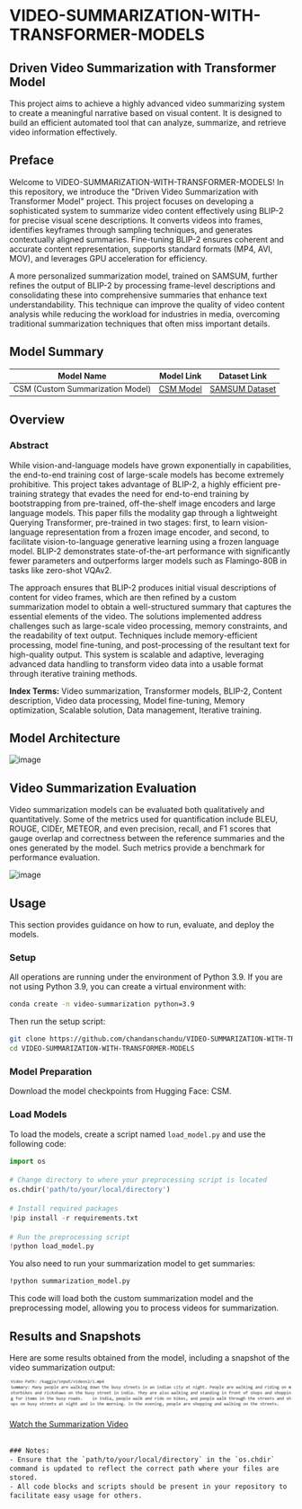 
# VIDEO-SUMMARIZATION-WITH-TRANSFORMER-MODELS

## Driven Video Summarization with Transformer Model

This project aims to achieve a highly advanced video summarizing system to create a meaningful narrative based on visual content. It is designed to build an efficient automated tool that can analyze, summarize, and retrieve video information effectively.

## Preface

Welcome to VIDEO-SUMMARIZATION-WITH-TRANSFORMER-MODELS! In this repository, we introduce the "Driven Video Summarization with Transformer Model" project. This project focuses on developing a sophisticated system to summarize video content effectively using BLIP-2 for precise visual scene descriptions. It converts videos into frames, identifies keyframes through sampling techniques, and generates contextually aligned summaries. Fine-tuning BLIP-2 ensures coherent and accurate content representation, supports standard formats (MP4, AVI, MOV), and leverages GPU acceleration for efficiency.

A more personalized summarization model, trained on SAMSUM, further refines the output of BLIP-2 by processing frame-level descriptions and consolidating these into comprehensive summaries that enhance text understandability. This technique can improve the quality of video content analysis while reducing the workload for industries in media, overcoming traditional summarization techniques that often miss important details.

## Model Summary

| Model Name                      | Model Link                                                            | Dataset Link                                                  |
|---------------------------------|----------------------------------------------------------------------|--------------------------------------------------------------|
| CSM (Custom Summarization Model) | [CSM Model](https://huggingface.co/Chandans01/custom-chandan-samsum) | [SAMSUM Dataset](https://huggingface.co/datasets/Samsung/samsum/tree/main) |

## Overview

### Abstract

While vision-and-language models have grown exponentially in capabilities, the end-to-end training cost of large-scale models has become extremely prohibitive. This project takes advantage of BLIP-2, a highly efficient pre-training strategy that evades the need for end-to-end training by bootstrapping from pre-trained, off-the-shelf image encoders and large language models. This paper fills the modality gap through a lightweight Querying Transformer, pre-trained in two stages: first, to learn vision-language representation from a frozen image encoder, and second, to facilitate vision-to-language generative learning using a frozen language model. BLIP-2 demonstrates state-of-the-art performance with significantly fewer parameters and outperforms larger models such as Flamingo-80B in tasks like zero-shot VQAv2.

The approach ensures that BLIP-2 produces initial visual descriptions of content for video frames, which are then refined by a custom summarization model to obtain a well-structured summary that captures the essential elements of the video. The solutions implemented address challenges such as large-scale video processing, memory constraints, and the readability of text output. Techniques include memory-efficient processing, model fine-tuning, and post-processing of the resultant text for high-quality output. This system is scalable and adaptive, leveraging advanced data handling to transform video data into a usable format through iterative training methods.

**Index Terms:** Video summarization, Transformer models, BLIP-2, Content description, Video data processing, Model fine-tuning, Memory optimization, Scalable solution, Data management, Iterative training.

## Model Architecture

![image](https://github.com/user-attachments/assets/06bbaf36-02cb-41b2-9796-0174ea02e2f3)

## Video Summarization Evaluation

Video summarization models can be evaluated both qualitatively and quantitatively. Some of the metrics used for quantification include BLEU, ROUGE, CIDEr, METEOR, and even precision, recall, and F1 scores that gauge overlap and correctness between the reference summaries and the ones generated by the model. Such metrics provide a benchmark for performance evaluation.

![image](https://github.com/user-attachments/assets/bcbbf3ae-a9b8-41e9-8b07-3adfdd3064f7)

## Usage

This section provides guidance on how to run, evaluate, and deploy the models.

### Setup

All operations are running under the environment of Python 3.9. If you are not using Python 3.9, you can create a virtual environment with:

```bash
conda create -n video-summarization python=3.9
```

Then run the setup script:

```bash
git clone https://github.com/chandanschandu/VIDEO-SUMMARIZATION-WITH-TRANSFORMER-MODELS.git
cd VIDEO-SUMMARIZATION-WITH-TRANSFORMER-MODELS
```

### Model Preparation

Download the model checkpoints from Hugging Face: CSM.

### Load Models

To load the models, create a script named `load_model.py` and use the following code:

```python
import os

# Change directory to where your preprocessing script is located
os.chdir('path/to/your/local/directory')

# Install required packages
!pip install -r requirements.txt

# Run the preprocessing script
!python load_model.py
```

You also need to run your summarization model to get summaries:

```bash
!python summarization_model.py
```

This code will load both the custom summarization model and the preprocessing model, allowing you to process videos for summarization.

## Results and Snapshots

Here are some results obtained from the model, including a snapshot of the video summarization output:

![Snapshot of Video Summarization Output](https://github.com/chandanschandu/VIDEO-SUMMARIZATION-WITH-TRANSFORMER-MODELS/blob/main/video/Screenshot%202024-10-27%20185614.png)

[Watch the Summarization Video](https://github.com/chandanschandu/VIDEO-SUMMARIZATION-WITH-TRANSFORMER-MODELS/blob/main/video/1%20(4).mp4)
```

### Notes:
- Ensure that the `path/to/your/local/directory` in the `os.chdir` command is updated to reflect the correct path where your files are stored.
- All code blocks and scripts should be present in your repository to facilitate easy usage for others.

